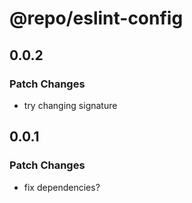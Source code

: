 # @repo/eslint-config

## 0.0.2

### Patch Changes

- try changing signature

## 0.0.1

### Patch Changes

- fix dependencies?
